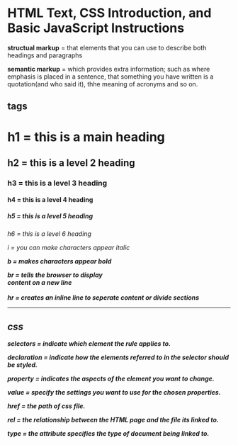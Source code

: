 # HTML Text, CSS Introduction, and Basic JavaScript Instructions

**structual markup** = that elements that you can use to describe both headings and paragraphs

**semantic markup** = which provides extra information; such as where emphasis is placed in a sentence, that something you have written is a quotation(and who said it), thhe meaning of acronyms and so on.

## tags

<h1> h1  = this is a main heading
<h2> h2  = this is a level 2 heading
<h3> h3  = this is a level 3 heading
<h4> h4 = this is a level 4 heading
<h5> h5 = this is a level 5 heading
<h6> h6 = this is a level 6 heading
 <br />

<i> i = you can make characters appear italic

<b> b = makes characters appear bold

br = tells the browser to display <br /> content on a new line <br /> <br />
hr = creates an inline line to seperate content or divide sections

<hr />

## css

**selectors** = indicate which element the rule applies to.

**declaration** = indicate how the elements referred to in the selector should be styled.

**property** = indicates the aspects of the element you want to change.

**value** = specify the settings you want to use for the chosen properties.

**href** = the path of css file.

**rel** = the relationship between the HTML page and the file its linked to.

**type** = the attribute specifies the type of document being linked to.
